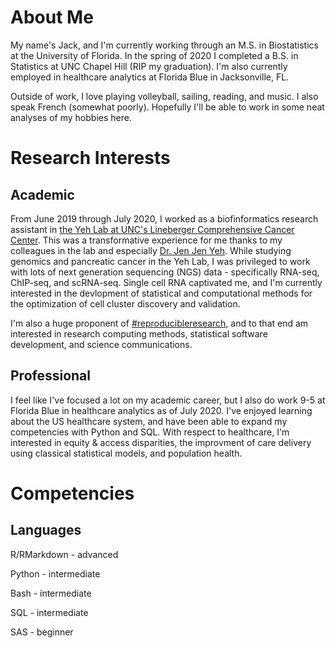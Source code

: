 # About Me 

My name's Jack, and I'm currently working through an M.S. in Biostatistics at the University of Florida. In the spring of 2020 I completed a B.S. in Statistics at UNC Chapel Hill (RIP my graduation). I'm also currently employed in healthcare analytics at Florida Blue in Jacksonville, FL. 

Outside of work, I love playing volleyball, sailing, reading, and music. I also speak French (somewhat poorly). Hopefully I'll be able to work in some neat analyses of my hobbies here. 

# Research Interests
## Academic 
From June 2019 through July 2020, I worked as a biofinformatics research assistant in [the Yeh Lab at UNC's Lineberger Comprehensive Cancer Center](https://unclineberger.org/yehlab/). This was a transformative experience for me thanks to my colleagues in the lab and especially [Dr. Jen Jen Yeh](https://endeavors.unc.edu/the-synergistic-scientist/). While studying genomics and pancreatic cancer in the Yeh Lab, I was privileged to work with lots of next generation sequencing (NGS) data - specifically RNA-seq, ChIP-seq, and scRNA-seq. Single cell RNA captivated me, and I'm currently interested in the devlopment of statistical and computational methods for the optimization of cell cluster discovery and validation.

I'm also a huge proponent of [\#reproducibleresearch](https://twitter.com/search?q=%23reproducibleresearch&src=typed_query), and to that end am interested in research computing methods, statistical software development, and science communications.  


## Professional 
I feel like I've focused a lot on my academic career, but I also do work 9-5 at Florida Blue in healthcare analytics as of July 2020. I've enjoyed learning about the US healthcare system, and have been able to expand my competencies with Python and SQL. With respect to healthcare, I'm interested in equity & access disparities, the improvment of care delivery using classical statistical models, and population health. 

# Competencies
## Languages 

R/RMarkdown - advanced

Python - intermediate

Bash - intermediate

SQL - intermediate 

SAS - beginner


